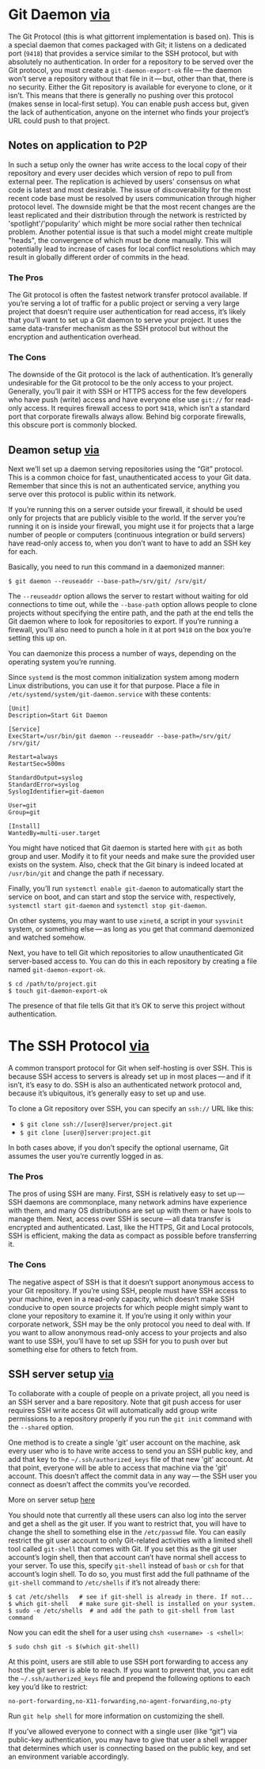 
# Git Daemon [via](https://git-scm.com/book/en/v2/Git-on-the-Server-Git-Daemon)

The Git Protocol (this is what gittorrent implementation is based on). This is a special daemon that comes packaged with Git; it listens on a dedicated port (`9418`) that provides a service similar to the SSH protocol, but with absolutely no authentication. In order for a repository to be served over the Git protocol, you must create a `git-daemon-export-ok` file — the daemon won’t serve a repository without that file in it — but, other than that, there is no security. Either the Git repository is available for everyone to clone, or it isn’t. This means that there is generally no pushing over this protocol (makes sense in local-first setup). You can enable push access but, given the lack of authentication, anyone on the internet who finds your project’s URL could push to that project.


## Notes on application to P2P
In such a setup only the owner has write access to the local copy of their repository and every user decides which version of repo to pull from external peer.
The replication is achieved by users' consensus on what code is latest and most desirable. The issue of discoverability for the most recent code base must be resolved by users communication through higher protocol level.
The downside might be that the most recent changes are the least replicated and their distribution through the network is restricted by 'spotlight'/'popularity' which might be more social rather then technical problem. Another potential issue is that such a model might create multiple "heads", the convergence of which must be done manually.
This will potentially lead to increase of cases for local conflict resolutions which may result in globally different order of commits in the head.

### The Pros
The Git protocol is often the fastest network transfer protocol available. If you’re serving a lot of traffic for a public project or serving a very large project that doesn’t require user authentication for read access, it’s likely that you’ll want to set up a Git daemon to serve your project. It uses the same data-transfer mechanism as the SSH protocol but without the encryption and authentication overhead.

### The Cons
The downside of the Git protocol is the lack of authentication. It’s generally undesirable for the Git protocol to be the only access to your project. Generally, you’ll pair it with SSH or HTTPS access for the few developers who have push (write) access and have everyone else use `git://` for read-only access. It requires firewall access to port `9418`, which isn’t a standard port that corporate firewalls always allow. Behind big corporate firewalls, this obscure port is commonly blocked.

## Deamon setup [via](https://git-scm.com/book/en/v2/Git-on-the-Server-Git-Daemon)
Next we’ll set up a daemon serving repositories using the “Git” protocol. This is a common choice for fast, unauthenticated access to your Git data. Remember that since this is not an authenticated service, anything you serve over this protocol is public within its network.

If you’re running this on a server outside your firewall, it should be used only for projects that are publicly visible to the world. If the server you’re running it on is inside your firewall, you might use it for projects that a large number of people or computers (continuous integration or build servers) have read-only access to, when you don’t want to have to add an SSH key for each.

Basically, you need to run this command in a daemonized manner:

```
$ git daemon --reuseaddr --base-path=/srv/git/ /srv/git/
```
The `--reuseaddr` option allows the server to restart without waiting for old connections to time out, while the `--base-path` option allows people to clone projects without specifying the entire path, and the path at the end tells the Git daemon where to look for repositories to export. If you’re running a firewall, you’ll also need to punch a hole in it at port `9418` on the box you’re setting this up on.

You can daemonize this process a number of ways, depending on the operating system you’re running.

Since `systemd` is the most common initialization system among modern Linux distributions, you can use it for that purpose. Place a file in `/etc/systemd/system/git-daemon.service` with these contents:

```
[Unit]
Description=Start Git Daemon

[Service]
ExecStart=/usr/bin/git daemon --reuseaddr --base-path=/srv/git/ /srv/git/

Restart=always
RestartSec=500ms

StandardOutput=syslog
StandardError=syslog
SyslogIdentifier=git-daemon

User=git
Group=git

[Install]
WantedBy=multi-user.target
```

You might have noticed that Git daemon is started here with `git` as both group and user. Modify it to fit your needs and make sure the provided user exists on the system. Also, check that the Git binary is indeed located at `/usr/bin/git` and change the path if necessary.

Finally, you’ll run `systemctl enable git-daemon` to automatically start the service on boot, and can start and stop the service with, respectively, `systemctl start git-daemon` and `systemctl stop git-daemon`.

On other systems, you may want to use `xinetd`, a script in your `sysvinit` system, or something else — as long as you get that command daemonized and watched somehow.

Next, you have to tell Git which repositories to allow unauthenticated Git server-based access to. You can do this in each repository by creating a file named `git-daemon-export-ok`.

```
$ cd /path/to/project.git
$ touch git-daemon-export-ok
```
The presence of that file tells Git that it’s OK to serve this project without authentication.

# The SSH Protocol [via](https://git-scm.com/book/en/v2/Git-on-the-Server-The-Protocols)

A common transport protocol for Git when self-hosting is over SSH. This is because SSH access to servers is already set up in most places — and if it isn’t, it’s easy to do. SSH is also an authenticated network protocol and, because it’s ubiquitous, it’s generally easy to set up and use.

To clone a Git repository over SSH, you can specify an `ssh://` URL like this:

- `$ git clone ssh://[user@]server/project.git`
- `$ git clone [user@]server:project.git`

In both cases above, if you don’t specify the optional username, Git assumes the user you’re currently logged in as.

### The Pros
The pros of using SSH are many. First, SSH is relatively easy to set up — SSH daemons are commonplace, many network admins have experience with them, and many OS distributions are set up with them or have tools to manage them. Next, access over SSH is secure — all data transfer is encrypted and authenticated. Last, like the HTTPS, Git and Local protocols, SSH is efficient, making the data as compact as possible before transferring it.

### The Cons
The negative aspect of SSH is that it doesn’t support anonymous access to your Git repository. If you’re using SSH, people must have SSH access to your machine, even in a read-only capacity, which doesn’t make SSH conducive to open source projects for which people might simply want to clone your repository to examine it. If you’re using it only within your corporate network, SSH may be the only protocol you need to deal with. If you want to allow anonymous read-only access to your projects and also want to use SSH, you’ll have to set up SSH for you to push over but something else for others to fetch from.

## SSH server setup [via](https://git-scm.com/book/en/v2/Git-on-the-Server-Getting-Git-on-a-Server)

To collaborate with a couple of people on a private project, all you need is an SSH server and a bare repository. Note that git push access for user requires SSH write access
Git will automatically add group write permissions to a repository properly if you run the `git init` command with the `--shared` option.

One method is to create a single 'git' user account on the machine, ask every user who is to have write access to send you an SSH public key, and add that key to the `~/.ssh/authorized_keys` file of that new 'git' account.
At that point, everyone will be able to access that machine via the 'git' account. This doesn’t affect the commit data in any way — the SSH user you connect as doesn’t affect the commits you’ve recorded.

More on server setup [here](https://git-scm.com/book/en/v2/Git-on-the-Server-Setting-Up-the-Server)

You should note that currently all these users can also log into the server and get a shell as the git user. If you want to restrict that, you will have to change the shell to something else in the `/etc/passwd` file. You can easily restrict the git user account to only Git-related activities with a limited shell tool called `git-shell` that comes with Git. If you set this as the git user account’s login shell, then that account can’t have normal shell access to your server. To use this, specify `git-shell` instead of `bash` or `csh` for that account’s login shell. To do so, you must first add the full pathname of the `git-shell` command to `/etc/shells` if it’s not already there:

```
$ cat /etc/shells   # see if git-shell is already in there. If not...
$ which git-shell   # make sure git-shell is installed on your system.
$ sudo -e /etc/shells  # and add the path to git-shell from last command
```

Now you can edit the shell for a user using `chsh <username> -s <shell>`:

```
$ sudo chsh git -s $(which git-shell)
```

At this point, users are still able to use SSH port forwarding to access any host the git server is able to reach. If you want to prevent that, you can edit the `~/.ssh/authorized_keys` file and prepend the following options to each key you’d like to restrict:

```
no-port-forwarding,no-X11-forwarding,no-agent-forwarding,no-pty
```

 Run `git help shell` for more information on customizing the shell.

If you’ve allowed everyone to connect with a single user (like “git”) via public-key authentication, you may have to give that user a shell wrapper that determines which user is connecting based on the public key, and set an environment variable accordingly.

